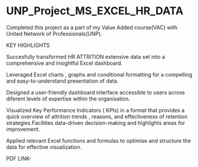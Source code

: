 # UNP_Project_MS_EXCEL_HR_DATA

Completed this project as a part of my Value Added course(VAC) with United Network of Professionals(UNP).


KEY HIGHLIGHTS


Succesfully transformed HR ATTRITION extensive data set into a comprehensive and insightful Excel dashboard.


Leveraged Excel charts , graphs and conditional formatting for a compelling and easy-to-understand presentation of data.


Designed a user-friendly dashboard interface accessible to users across diferent levels of expertise within the organisation.


Visualized Key Performance Indicators ( KPIs) in a format that provides a quick overview of attrition trends , reasons, and effectiveness of retention strategies.Facilities data-driven decision-making and highlights areas for improvement.


Applied relevant Excel functions and formulas to optimise and structure the data for effective visualization.

PDF LINK-
